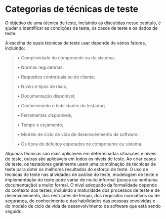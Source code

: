 # Categorias de técnicas de teste

O objetivo de uma técnica de teste, incluindo as discutidas nesse capítulo, é ajudar a identificar as
condições de teste, os casos de teste e os dados de teste.

A escolha de quais técnicas de teste usar depende de vários fatores, incluindo:

> • Complexidade do componente ou do sistema;
> 
> • Normas regulatórias;
> 
> • Requisitos contratuais ou do cliente;
> 
> • Níveis e tipos de risco;
> 
> • Documentação disponível;
> 
> • Conhecimento e habilidades do testador;
> 
> • Ferramentas disponíveis;
> 
> • Tempo e orçamento;
> 
> • Modelo de ciclo de vida de desenvolvimento de software.
> 
> • Os tipos de defeitos esperados no componente ou sistema.


Algumas técnicas são mais aplicáveis em determinadas situações e níveis de teste, outras são aplicáveis em todos os níveis de teste. Ao criar casos de teste, os testadores geralmente usam uma combinação de técnicas de teste para obter os melhores resultados do esforço de teste. O uso de técnicas de teste nas atividades de análise do teste, modelagem de teste e implementação do teste pode variar de muito informal (pouca ou nenhuma documentação) a muito formal. O nível adequado da formalidade depende do contexto dos testes, incluindo a maturidade dos processos de teste e de desenvolvimento, das restrições de tempo, dos requisitos normativos ou de segurança, do conhecimento e das habilidades das pessoas envolvidas e do modelo de ciclo de vida de desenvolvimento de software que está sendo seguido. 